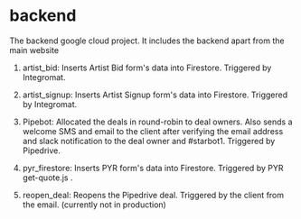 # backend
The backend google cloud project. It includes the backend apart from the main website


1. artist_bid: Inserts Artist Bid form's data into Firestore. Triggered by Integromat.

2. artist_signup: Inserts Artist Signup form's data into Firestore. Triggered by Integromat.

3. Pipebot: Allocated the deals in round-robin to deal owners. Also sends a welcome SMS and email to the client after verifying the email address and slack notification to the deal owner and #starbot1. Triggered by Pipedrive.

4. pyr_firestore: Inserts PYR form's data into Firestore. Triggered by PYR get-quote.js .

5. reopen_deal: Reopens the Pipedrive deal. Triggered by the client from the email. (currently not in production)
